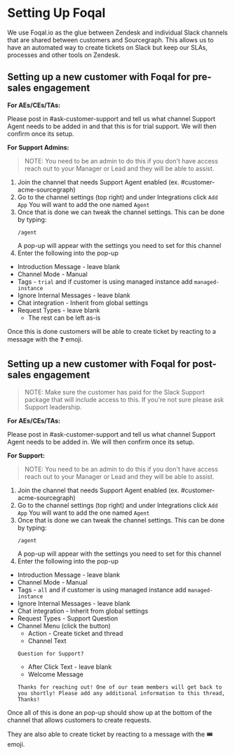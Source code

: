 # Setting Up Foqal

We use Foqal.io as the glue between Zendesk and individual Slack channels that are shared between customers and Sourcegraph.
This allows us to have an automated way to create tickets on Slack but keep our SLAs, processes and other tools on Zendesk.

## Setting up a new customer with Foqal for pre-sales engagement

**For AEs/CEs/TAs:**

Please post in #ask-customer-support and tell us what channel Support Agent needs to be added in and that this is for trial support.
We will then confirm once its setup.

**For Support Admins:**

> NOTE: You need to be an admin to do this if you don't have access reach out to your Manager or Lead and they will be able to assist.

1. Join the channel that needs Support Agent enabled (ex. #customer-acme-sourcegraph)
1. Go to the channel settings (top right) and under Integrations click `Add App`
   You will want to add the one named `Agent`
1. Once that is done we can tweak the channel settings. This can be done by typing:
   ```
   /agent
   ```
   A pop-up will appear with the settings you need to set for this channel
1. Enter the following into the pop-up

- Introduction Message - leave blank
- Channel Mode - Manual
- Tags - `trial` and if customer is using managed instance add `managed-instance`
- Ignore Internal Messages - leave blank
- Chat integration - Inherit from global settings
- Request Types - leave blank
  - The rest can be left as-is

Once this is done customers will be able to create ticket by reacting to a message with the ❓ emoji.

## Setting up a new customer with Foqal for post-sales engagement

> NOTE: Make sure the customer has paid for the Slack Support package that will include access to this. If you're not sure please ask Support leadership.

**For AEs/CEs/TAs:**

Please post in #ask-customer-support and tell us what channel Support Agent needs to be added in.
We will then confirm once its setup.

**For Support:**

> NOTE: You need to be an admin to do this if you don't have access reach out to your Manager or Lead and they will be able to assist.

1. Join the channel that needs Support Agent enabled (ex. #customer-acme-sourcegraph)
1. Go to the channel settings (top right) and under Integrations click `Add App`
   You will want to add the one named `Agent`
1. Once that is done we can tweak the channel settings. This can be done by typing:
   ```
   /agent
   ```
   A pop-up will appear with the settings you need to set for this channel
1. Enter the following into the pop-up

- Introduction Message - leave blank
- Channel Mode - Manual
- Tags - `all` and if customer is using managed instance add `managed-instance`
- Ignore Internal Messages - leave blank
- Chat integration - Inherit from global settings
- Request Types - Support Question
- Channel Menu (click the button)
  - Action - Create ticket and thread
  - Channel Text
  ```
  Question for Support?
  ```
  - After Click Text - leave blank
  - Welcome Message
  ```
  Thanks for reaching out! One of our team members will get back to you shortly! Please add any additional information to this thread, Thanks!
  ```

Once all of this is done an pop-up should show up at the bottom of the channel that allows customers to create requests.

They are also able to create ticket by reacting to a message with the 🎟️ emoji.
